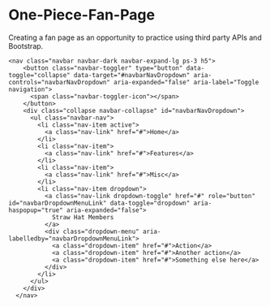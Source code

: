 # One-Piece-Fan-Page
Creating a fan page as an opportunity to practice using third party APIs and Bootstrap. 



    <nav class="navbar navbar-dark navbar-expand-lg ps-3 h5">
        <button class="navbar-toggler" type="button" data-toggle="collapse" data-target="#navbarNavDropdown" aria-controls="navbarNavDropdown" aria-expanded="false" aria-label="Toggle navigation">
          <span class="navbar-toggler-icon"></span>
        </button>
        <div class="collapse navbar-collapse" id="navbarNavDropdown">
          <ul class="navbar-nav">
            <li class="nav-item active">
              <a class="nav-link" href="#">Home</a>
            </li>
            <li class="nav-item">
              <a class="nav-link" href="#">Features</a>
            </li>
            <li class="nav-item">
              <a class="nav-link" href="#">Misc</a>
            </li>
            <li class="nav-item dropdown">
              <a class="nav-link dropdown-toggle" href="#" role="button" id="navbarDropdownMenuLink" data-toggle="dropdown" aria-haspopup="true" aria-expanded="false">
                Straw Hat Members
              </a>
              <div class="dropdown-menu" aria-labelledby="navbarDropdownMenuLink">
                <a class="dropdown-item" href="#">Action</a>
                <a class="dropdown-item" href="#">Another action</a>
                <a class="dropdown-item" href="#">Something else here</a>
              </div>
            </li>
          </ul>
        </div>
      </nav>